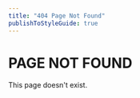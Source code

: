 ```yaml
---
title: "404 Page Not Found"
publishToStyleGuide: true
---
```


# PAGE NOT FOUND

This page doesn't exist.
